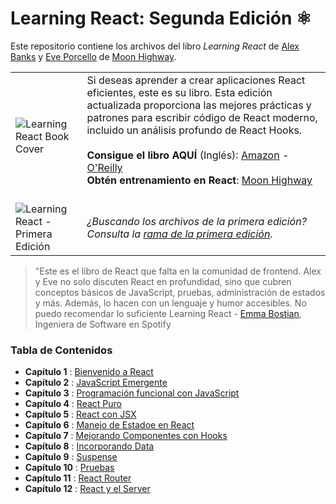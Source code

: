 # Learning React: Segunda Edición ⚛️

Este repositorio contiene los archivos del libro _Learning React_ de [Alex Banks](https://twitter.com/moontahoe) y [Eve Porcello](https://twitter.com/eveporcello) de [Moon Highway](https://moonhighway.com).

|                                                                                                                              |                                                                                                                                                                                                                                                                                                                                                                                                                                                                                  |
| ---------------------------------------------------------------------------------------------------------------------------- | -------------------------------------------------------------------------------------------------------------------------------------------------------------------------------------------------------------------------------------------------------------------------------------------------------------------------------------------------------------------------------------------------------------------------------------------------------------------------------- |
| ![Learning React Book Cover](https://raw.githubusercontent.com/MoonHighway/learning-react/second-edition/learning-react.jpg) | Si deseas aprender a crear aplicaciones React eficientes, este es su libro. Esta edición actualizada proporciona las mejores prácticas y patrones para escribir código de React moderno, incluido un análisis profundo de React Hooks. <br><br> **Consigue el libro AQUÍ** (Inglés): [Amazon](https://www.amazon.com/Learning-React-Modern-Patterns-Developing/dp/1492051721) - [O'Reilly](http://shop.oreilly.com/product/0636920252894.do)<br>**Obtén entrenamiento en React**: [Moon Highway](http://www.moonhighway.com)<br><br> |
| ![Learning React - Primera Edición](https://raw.githubusercontent.com/MoonHighway/learning-react/second-edition/learning-react-v1.jpg) | *¿Buscando los archivos de la primera edición? Consulta la [rama de la primera edición](https://github.com/MoonHighway/learning-react/tree/master).*|

> "Este es el libro de React que falta en la comunidad de frontend. Alex y Eve no solo discuten React en profundidad, sino que cubren conceptos básicos de JavaScript, pruebas, administración de estados y más. Además, lo hacen con un lenguaje y humor accesibles. No puedo recomendar lo suficiente Learning React - [Emma Bostian](https://twitter.com/emmabostian), Ingeniera de Software en Spotify

### Tabla de Contenidos

- **Capítulo 1** : [Bienvenido a React](https://github.com/MoonHighway/learning-react/tree/second-edition/chapter-01)
- **Capítulo 2** : [JavaScript Emergente](https://github.com/MoonHighway/learning-react/tree/second-edition/chapter-02)
- **Capítulo 3** : [Programación funcional con JavaScript](https://github.com/MoonHighway/learning-react/tree/second-edition/chapter-03)
- **Capítulo 4** : [React Puro](https://github.com/MoonHighway/learning-react/tree/second-edition/chapter-04)
- **Capítulo 5** : [React con JSX](https://github.com/MoonHighway/learning-react/tree/second-edition/chapter-05)
- **Capítulo 6** : [Manejo de Estadoe en React](https://github.com/MoonHighway/learning-react/tree/second-edition/chapter-06)
- **Capítulo 7** : [Mejorando Componentes con Hooks](https://github.com/MoonHighway/learning-react/tree/second-edition/chapter-07)
- **Capítulo 8** : [Incorporando Data](https://github.com/MoonHighway/learning-react/tree/second-edition/chapter-08)
- **Capítulo 9** : [Suspense](https://github.com/MoonHighway/learning-react/tree/second-edition/chapter-09)
- **Capítulo 10** : [Pruebas](https://github.com/MoonHighway/learning-react/tree/second-edition/chapter-10)
- **Capítulo 11** : [React Router](https://github.com/MoonHighway/learning-react/tree/second-edition/chapter-11)
- **Capítulo 12** : [React y el Server](https://github.com/MoonHighway/learning-react/tree/second-edition/chapter-12)
